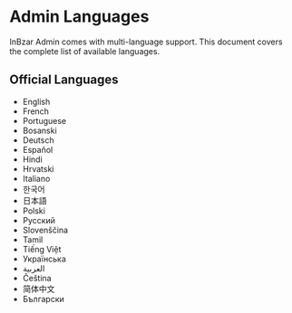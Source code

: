 # Admin Languages

InBzar Admin comes with multi-language support. This document covers the complete list of available languages.

## Official Languages

- English
- French
- Portuguese
- Bosanski
- Deutsch
- Español
- Hindi
- Hrvatski
- Italiano
- 한국어
- 日本語
- Polski
- Русский
- Slovenščina
- Tamil
- Tiếng Việt
- Українська
- العربية
- Čeština
- 简体中文
- Български
